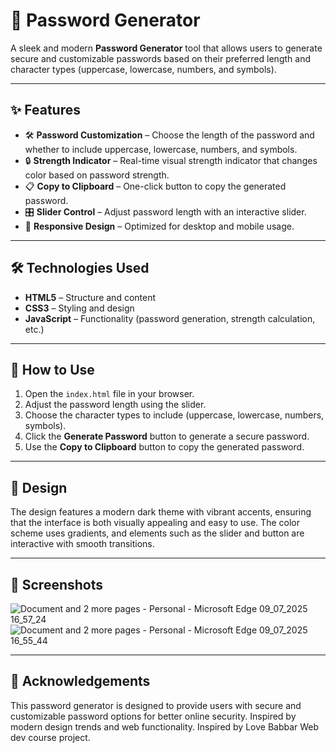# 🔐 Password Generator

A sleek and modern **Password Generator** tool that allows users to generate secure and customizable passwords based on their preferred length and character types (uppercase, lowercase, numbers, and symbols).

---

## ✨ Features

- 🛠 **Password Customization** – Choose the length of the password and whether to include uppercase, lowercase, numbers, and symbols.
- 🔒 **Strength Indicator** – Real-time visual strength indicator that changes color based on password strength.
- 📋 **Copy to Clipboard** – One-click button to copy the generated password.
- 🎛 **Slider Control** – Adjust password length with an interactive slider.
- 📱 **Responsive Design** – Optimized for desktop and mobile usage.

---

## 🛠️ Technologies Used

- **HTML5** – Structure and content
- **CSS3** – Styling and design
- **JavaScript** – Functionality (password generation, strength calculation, etc.)

---

## 🚀 How to Use

1. Open the `index.html` file in your browser.
2. Adjust the password length using the slider.
3. Choose the character types to include (uppercase, lowercase, numbers, symbols).
4. Click the **Generate Password** button to generate a secure password.
5. Use the **Copy to Clipboard** button to copy the generated password.

---

## 🎨 Design

The design features a modern dark theme with vibrant accents, ensuring that the interface is both visually appealing and easy to use. The color scheme uses gradients, and elements such as the slider and button are interactive with smooth transitions.

---

## 📸 Screenshots

![Document and 2 more pages - Personal - Microsoft​ Edge 09_07_2025 16_57_24](https://github.com/user-attachments/assets/88b83f46-1ddd-498d-8cf2-7acf4d507374)
![Document and 2 more pages - Personal - Microsoft​ Edge 09_07_2025 16_55_44](https://github.com/user-attachments/assets/c127f69a-342f-44dd-ad70-733a9bcef9cb)


---

## 🙌 Acknowledgements

This password generator is designed to provide users with secure and customizable password options for better online security. Inspired by modern design trends and web functionality.
Inspired by Love Babbar Web dev course project.

